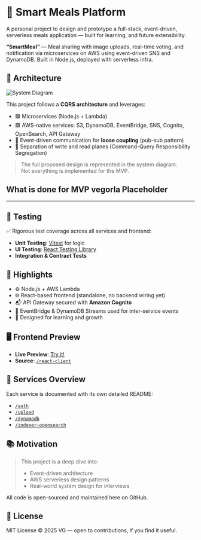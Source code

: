 # 🍱 Smart Meals Platform

A personal project to design and prototype a full-stack, event-driven, serverless meals application — built for learning, and future extensibility.

**“SmartMeal”** — Meal sharing with image uploads, real-time voting, and notification via microservices on AWS using event-driven SNS and DynamoDB. Built in Node.js, deployed with serverless infra.

## 📐 Architecture

![System Diagram](./assets/system-architecture.png)

This project follows a **CQRS architecture** and leverages:

- 🟦 Microservices (Node.js + Lambda)
- 🟩 AWS-native services: S3, DynamoDB, EventBridge, SNS, Cognito, OpenSearch, API Gateway
- 📨 Event-driven communication for **loose coupling** (pub-sub pattern)
- 🔀 Separation of write and read planes (Command-Query Responsibility Segregation)

> The full proposed design is represented in the system diagram.  
> Not everything is implemented for the MVP.

## What is done for MVP vegorla Placeholder

---

## 🧪 Testing

✅ Rigorous test coverage across all services and frontend:

- **Unit Testing**: [Vitest](https://vitest.dev/) for logic
- **UI Testing**: [React Testing Library](https://testing-library.com/docs/react-testing-library/intro/)
- **Integration & Contract Tests**

## 🎯 Highlights

- ⚙️ Node.js + AWS Lambda
- 🌐 React-based frontend (standalone, no backend wiring yet)
- 📬 API Gateway secured with **Amazon Cognito**
- 🔄 EventBridge & DynamoDB Streams used for inter-service events
- 🧠 Designed for learning and growth

## 🖥️ Frontend Preview

- **Live Preview**: [Try it!](https://smartmeal-preview.netlify.app/)
- **Source**: [`/react-client`](./react-client/)

## 📁 Services Overview

Each service is documented with its own detailed README:

- [`/auth`](./services/auth/README.md)
- [`/upload`](./services/upload-meal/README.md)
- [`/dynamodb`](./services/get-meals/events/README.md)
- [`/indexer-opensearch`](./services/get-meals/elastic-search/README.md)

## 📚 Motivation

> This project is a deep dive into:
>
> - Event-driven architecture
> - AWS serverless design patterns
> - Real-world system design for interviews

All code is open-sourced and maintained here on GitHub.

## 🚀 License

MIT License © 2025 VG — open to contributions, if you find it useful.
